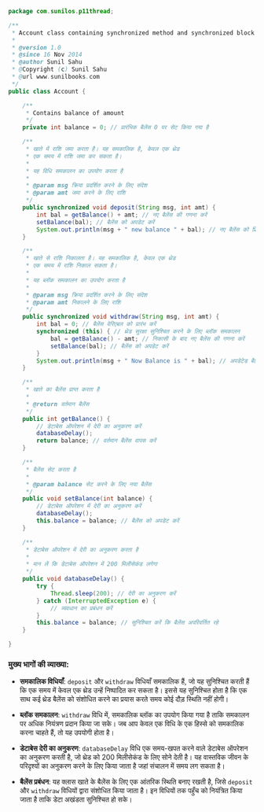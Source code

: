 ```java
package com.sunilos.p11thread;

/**
 * Account class containing synchronized method and synchronized block
 * 
 * @version 1.0
 * @since 16 Nov 2014
 * @author Sunil Sahu
 * @Copyright (c) Sunil Sahu
 * @url www.sunilbooks.com
 */
public class Account {

    /**
     * Contains balance of amount
     */
    private int balance = 0; // प्रारंभिक बैलेंस 0 पर सेट किया गया है

    /**
     * खाते में राशि जमा करता है। यह समकालिक है, केवल एक थ्रेड
     * एक समय में राशि जमा कर सकता है।
     * 
     * यह विधि समकालन का उपयोग करता है
     * 
     * @param msg क्रिया प्रदर्शित करने के लिए संदेश
     * @param amt जमा करने के लिए राशि
     */
    public synchronized void deposit(String msg, int amt) {
        int bal = getBalance() + amt; // नए बैलेंस की गणना करें
        setBalance(bal); // बैलेंस को अपडेट करें
        System.out.println(msg + " new balance " + bal); // नए बैलेंस को प्रिंट करें
    }

    /**
     * खाते से राशि निकालता है। यह समकालिक है, केवल एक थ्रेड
     * एक समय में राशि निकाल सकता है।
     * 
     * यह ब्लॉक समकालन का उपयोग करता है
     * 
     * @param msg क्रिया प्रदर्शित करने के लिए संदेश
     * @param amt निकालने के लिए राशि
     */
    public synchronized void withdraw(String msg, int amt) {
        int bal = 0; // बैलेंस वेरिएबल को प्रारंभ करें
        synchronized (this) { // थ्रेड सुरक्षा सुनिश्चित करने के लिए ब्लॉक समकालन
            bal = getBalance() - amt; // निकासी के बाद नए बैलेंस की गणना करें
            setBalance(bal); // बैलेंस को अपडेट करें
        }
        System.out.println(msg + " Now Balance is " + bal); // अपडेटेड बैलेंस को प्रिंट करें
    }

    /**
     * खाते का बैलेंस प्राप्त करता है
     * 
     * @return वर्तमान बैलेंस
     */
    public int getBalance() {
        // डेटाबेस ऑपरेशन में देरी का अनुकरण करें
        databaseDelay(); 
        return balance; // वर्तमान बैलेंस वापस करें
    }

    /**
     * बैलेंस सेट करता है
     * 
     * @param balance सेट करने के लिए नया बैलेंस
     */
    public void setBalance(int balance) {
        // डेटाबेस ऑपरेशन में देरी का अनुकरण करें
        databaseDelay(); 
        this.balance = balance; // बैलेंस को अपडेट करें
    }

    /**
     * डेटाबेस ऑपरेशन में देरी का अनुकरण करता है
     * 
     * मान लें कि डेटाबेस ऑपरेशन में 200 मिलीसेकंड लगेगा
     */
    public void databaseDelay() {
        try {
            Thread.sleep(200); // देरी का अनुकरण करें
        } catch (InterruptedException e) {
            // व्यवधान का प्रबंधन करें
        }
        this.balance = balance; // सुनिश्चित करें कि बैलेंस अपरिवर्तित रहे
    }

}
```

### मुख्य भागों की व्याख्या:

- **समकालिक विधियाँ**: `deposit` और `withdraw` विधियाँ समकालिक हैं, जो यह सुनिश्चित करती हैं कि एक समय में केवल एक थ्रेड उन्हें निष्पादित कर सकता है। इससे यह सुनिश्चित होता है कि एक साथ कई थ्रेड बैलेंस को संशोधित करने का प्रयास करते समय कोई दौड़ स्थिति नहीं होगी।

- **ब्लॉक समकालन**: `withdraw` विधि में, समकालिक ब्लॉक का उपयोग किया गया है ताकि समकालन पर अधिक नियंत्रण प्रदान किया जा सके। जब आप केवल एक विधि के एक हिस्से को समकालिक करना चाहते हैं, तो यह उपयोगी होता है।

- **डेटाबेस देरी का अनुकरण**: `databaseDelay` विधि एक समय-खपत करने वाले डेटाबेस ऑपरेशन का अनुकरण करती है, जो थ्रेड को 200 मिलीसेकंड के लिए सोने देती है। यह वास्तविक जीवन के परिदृश्यों का अनुकरण करने के लिए किया जाता है जहां संचालन में समय लग सकता है।

- **बैलेंस प्रबंधन**: यह क्लास खाते के बैलेंस के लिए एक आंतरिक स्थिति बनाए रखती है, जिसे `deposit` और `withdraw` विधियों द्वारा संशोधित किया जाता है। इन विधियों तक पहुँच को नियंत्रित किया जाता है ताकि डेटा अखंडता सुनिश्चित हो सके।
